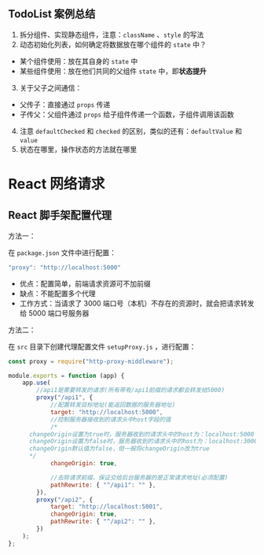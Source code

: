 ## TodoList 案例总结

1. 拆分组件、实现静态组件，注意：`className` 、`style` 的写法
2. 动态初始化列表，如何确定将数据放在哪个组件的 `state` 中？

-   某个组件使用：放在其自身的 `state` 中
-   某些组件使用：放在他们共同的父组件 `state` 中，即**状态提升**

3. 关于父子之间通信：

-   父传子：直接通过 `props` 传递
-   子传父：父组件通过 `props` 给子组件传递一个函数，子组件调用该函数

4. 注意 `defaultChecked` 和 `checked` 的区别，类似的还有：`defaultValue` 和 `value`
5. 状态在哪里，操作状态的方法就在哪里

# React 网络请求

## React 脚手架配置代理

方法一：

在 `package.json` 文件中进行配置：

```js
"proxy": "http://localhost:5000"
```

-   优点：配置简单，前端请求资源可不加前缀
-   缺点：不能配置多个代理
-   工作方式：当请求了 3000 端口号（本机）不存在的资源时，就会把请求转发给 5000 端口号服务器

方法二：

在 `src` 目录下创建代理配置文件 `setupProxy.js` ，进行配置：

```js
const proxy = require("http-proxy-middleware");

module.exports = function (app) {
    app.use(
        //api1是需要转发的请求(所有带有/api1前缀的请求都会转发给5000)
        proxy("/api1", {
            //配置转发目标地址(能返回数据的服务器地址)
            target: "http://localhost:5000",
            //控制服务器接收到的请求头中host字段的值
            /*
      changeOrigin设置为true时，服务器收到的请求头中的host为：localhost:5000
      changeOrigin设置为false时，服务器收到的请求头中的host为：localhost:3000
      changeOrigin默认值为false，但一般将changeOrigin改为true
      */
            changeOrigin: true,

            //去除请求前缀，保证交给后台服务器的是正常请求地址(必须配置)
            pathRewrite: { "^/api1": "" },
        }),
        proxy("/api2", {
            target: "http://localhost:5001",
            changeOrigin: true,
            pathRewrite: { "^/api2": "" },
        })
    );
};
```
